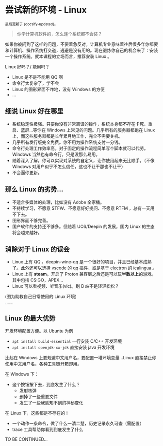 # 尝试新的环境 - Linux

<small>最后更新于 {docsify-updated}。</small>

> 你学计算机软件的，怎么连个系统都不会装？

如果你被问到了这样的问题，不要着急反对。计算机专业意味着往后很多年你都要和计算机、操作系统打交道，逃避是没有用的。现在锻炼你自己的机会来了：安装一个操作系统。就本课程的立场而言，推荐安装 Linux 。

Linux 好吗？/ 能用吗？

- Linux 是不是不能用 QQ 啊
- 命令行太复杂了，学不会
- Linux 的图形界面不咋地，没有 Windows 的方便
- ...

## 细说 Linux 好在哪里

- 系统稳定性极强。只要你没有非常离谱的操作，系统本身都不存在卡死、重启、蓝屏...等你在 Windows 上常见的问题。几乎所有的服务器都跑在 Linux 上，而这些服务器都是长年累月地工作，完全不需要关机。
- 几乎所有发行版完全免费。你不用为操作系统支付一分钱。
- 命令行处理工作效率高。对于固定的操作流程简单写个脚本就可以代劳。Windows 当然也有命令行，只是没那么易用。
- 随着深入了解，你可以实现对系统的自定义，让你使用起来无比顺手。（不像 Windows 对用户似乎不怎么信任，这也不让干那也不让干）
- 不会逼你更新。

## 那么 Linux 的劣势...

- 不适合多媒体的处理，比如没有 Adobe 全家桶。
- 不持续学习，不愿意 STFW、不愿意好好提问、不愿意 RTFM ，总有一天用不下去。
- 图形界面不够完善。
- 国产软件的支持还不够多。但随着 UOS/Deepin 的发展，国内 Linux 的生态将会越来越好。

## 消除对于 Linux 的误会

- Linux 上有 QQ 。deepin-wine-qq 是一个很好的项目，并且已经基本成熟了。此外还可以选择 vscode 的 qq 插件，或是基于 electron 的 icalingua 。
- Linux 上有 **steam**。开启了 Proton 兼容层之后还是可以玩**半数以上**的游戏。其中包括 CS:GO，APEX...
- Linux 可以看视频、听音乐(vlc)。刷 B 站不是轻轻松松？

(图为助教自己日常使用的 Linux 环境)

<img src=".assets\images\image-20220929140449465.png" alt="image-20220929140449465" style="zoom: 12%;" />



## Linux 的最大优势

开发环境配置方便。以 Ubuntu 为例

- `apt install build-essential` 一行安装 C/C++ 开发环境
- `apt install openjdk-xx-jdk` 直接安装 java 开发环境

比起在 Windows 上要规避中文用户名，要配置一堆环境变量...Linux 直接禁止你使用中文用户名，各种工具链开箱即用。



在 Windows 下：

- 这个按钮按下去，到底发生了什么？
  - 发射核弹
  - 删掉了一些重要文件
  - 发生了一些我感知不到的神秘变化

在 Linux 下，这些都是不存在的！

- 一个动作一条命令，做了什么一清二楚，历史记录永久可查（需配置）
- trace 工具帮助你看到到底发生了什么



TO BE CONTINUED...